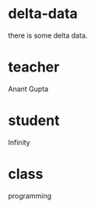 # delta-data
there is some delta data.

# teacher 
Anant Gupta

# student 
Infinity

# class
programming